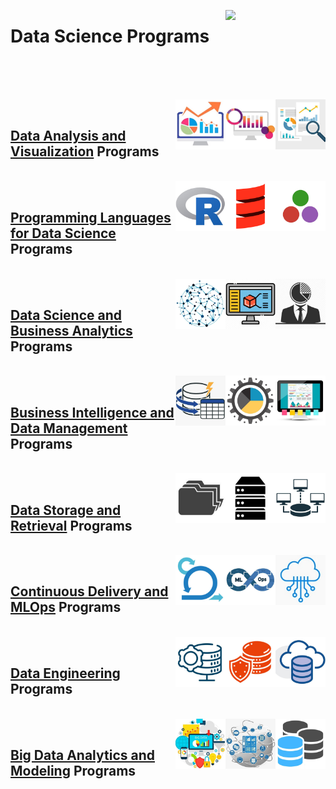 <a href="https://edx.org/"><img align="right" width="160" src="/logos/edx.png"></img></a>

# Data Science Programs

<br><br>

<br>
<a href="/edx-programs/data-science/data-analysis-and-visualization.md"><img align="right" width="80" src="https://github.com/cs-MohamedAyman/cs-MohamedAyman/blob/master/logos/data-analytics.png"></img></a>
<a href="/edx-programs/data-science/data-analysis-and-visualization.md"><img align="right" width="80" src="https://github.com/cs-MohamedAyman/cs-MohamedAyman/blob/master/logos/data-visualization.png"></img></a>
<a href="/edx-programs/data-science/data-analysis-and-visualization.md"><img align="right" width="80" src="https://github.com/cs-MohamedAyman/cs-MohamedAyman/blob/master/logos/data-analysis.png"></img></a>
<br>

## [Data Analysis and Visualization](/edx-programs/data-science/data-analysis-and-visualization.md) Programs

<br>
<a href="/edx-programs/data-science/programming-languages-for-data-science.md"><img align="right" width="80" src="https://github.com/cs-MohamedAyman/cs-MohamedAyman/blob/master/logos/julia.png"></img></a>
<a href="/edx-programs/data-science/programming-languages-for-data-science.md"><img align="right" width="80" src="https://github.com/cs-MohamedAyman/cs-MohamedAyman/blob/master/logos/scala.png"></img></a>
<a href="/edx-programs/data-science/programming-languages-for-data-science.md"><img align="right" width="80" src="https://github.com/cs-MohamedAyman/cs-MohamedAyman/blob/master/logos/r.png"></img></a>
<br>

## [Programming Languages for Data Science](/edx-programs/data-science/programming-languages-for-data-science.md) Programs

<br>
<a href="/edx-programs/data-science/data-science-and-business-analytics.md"><img align="right" width="80" src="https://github.com/cs-MohamedAyman/cs-MohamedAyman/blob/master/logos/business-analytics.png"></img></a>
<a href="/edx-programs/data-science/data-science-and-business-analytics.md"><img align="right" width="80" src="https://github.com/cs-MohamedAyman/cs-MohamedAyman/blob/master/logos/computer-modeling.png"></img></a>
<a href="/edx-programs/data-science/data-science-and-business-analytics.md"><img align="right" width="80" src="https://github.com/cs-MohamedAyman/cs-MohamedAyman/blob/master/logos/data-science.png"></img></a>
<br>

## [Data Science and Business Analytics](/edx-programs/data-science/data-science-and-business-analytics.md) Programs

<br>
<a href="/edx-programs/data-science/business-intelligence-and-data-management.md"><img align="right" width="80" src="https://github.com/cs-MohamedAyman/cs-MohamedAyman/blob/master/logos/business-intelligence.png"></img></a>
<a href="/edx-programs/data-science/business-intelligence-and-data-management.md"><img align="right" width="80" src="https://github.com/cs-MohamedAyman/cs-MohamedAyman/blob/master/logos/data-management.png"></img></a>
<a href="/edx-programs/data-science/business-intelligence-and-data-management.md"><img align="right" width="80" src="https://github.com/cs-MohamedAyman/cs-MohamedAyman/blob/master/logos/data-modeling.png"></img></a>
<br>

## [Business Intelligence and Data Management](/edx-programs/data-science/business-intelligence-and-data-management.md) Programs

<br>
<a href="/edx-programs/data-science/data-storage-and-retrieval.md"><img align="right" width="80" src="https://github.com/cs-MohamedAyman/cs-MohamedAyman/blob/master/logos/distributed-database.png"></img></a>
<a href="/edx-programs/data-science/data-storage-and-retrieval.md"><img align="right" width="80" src="https://github.com/cs-MohamedAyman/cs-MohamedAyman/blob/master/logos/data-storage.png"></img></a>
<a href="/edx-programs/data-science/data-storage-and-retrieval.md"><img align="right" width="80" src="https://github.com/cs-MohamedAyman/cs-MohamedAyman/blob/master/logos/file-organization.png"></img></a>
<br>

## [Data Storage and Retrieval](/edx-programs/data-science/data-storage-and-retrieval.md) Programs

<br>
<a href="/edx-programs/data-science/continuous-delivery-and-mlops.md"><img align="right" width="80" src="https://github.com/cs-MohamedAyman/cs-MohamedAyman/blob/master/logos/cloud-computing.png"></img></a>
<a href="/edx-programs/data-science/continuous-delivery-and-mlops.md"><img align="right" width="80" src="https://github.com/cs-MohamedAyman/cs-MohamedAyman/blob/master/logos/mlops.png"></img></a>
<a href="/edx-programs/data-science/continuous-delivery-and-mlops.md"><img align="right" width="80" src="https://github.com/cs-MohamedAyman/cs-MohamedAyman/blob/master/logos/systems-development-methodologies.png"></img></a>
<br>

## [Continuous Delivery and MLOps](/edx-programs/data-science/continuous-delivery-and-mlops.md) Programs

<br>
<a href="/edx-programs/data-science/data-engineering.md"><img align="right" width="80" src="https://github.com/cs-MohamedAyman/cs-MohamedAyman/blob/master/logos/cloud-database.png"></img></a>
<a href="/edx-programs/data-science/data-engineering.md"><img align="right" width="80" src="https://github.com/cs-MohamedAyman/cs-MohamedAyman/blob/master/logos/data-governance.png"></img></a>
<a href="/edx-programs/data-science/data-engineering.md"><img align="right" width="80" src="https://github.com/cs-MohamedAyman/cs-MohamedAyman/blob/master/logos/data-engineering.png"></img></a>
<br>

## [Data Engineering](/edx-programs/data-science/data-engineering.md) Programs

<br>
<a href="/edx-programs/data-science/big-data-analytics-and-modeling.md"><img align="right" width="80" src="https://github.com/cs-MohamedAyman/cs-MohamedAyman/blob/master/logos/database-systems.png"></img></a>
<a href="/edx-programs/data-science/big-data-analytics-and-modeling.md"><img align="right" width="80" src="https://github.com/cs-MohamedAyman/cs-MohamedAyman/blob/master/logos/big-data-modeling.png"></img></a>
<a href="/edx-programs/data-science/big-data-analytics-and-modeling.md"><img align="right" width="80" src="https://github.com/cs-MohamedAyman/cs-MohamedAyman/blob/master/logos/big-data-analytics.png"></img></a>
<br>

## [Big Data Analytics and Modeling](/edx-programs/data-science/big-data-analytics-and-modeling.md) Programs
